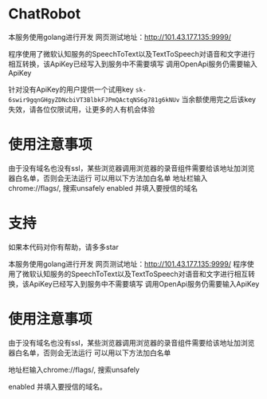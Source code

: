 # ChatRobot

本服务使用golang进行开发
网页测试地址：http://101.43.177.135:9999/

程序使用了微软认知服务的SpeechToText以及TextToSpeech对语音和文字进行相互转换，该ApiKey已经写入到服务中不需要填写
调用OpenApi服务仍需要输入ApiKey

针对没有ApiKey的用户提供一个试用key
`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`
当余额使用完之后该key失效，请各位仅限试用，让更多的人有机会体验


# 使用注意事项

由于没有域名也没有ssl，某些浏览器调用浏览器的录音组件需要给该地址加浏览器白名单，否则会无法运行
可以用以下方法加白名单
地址栏输入chrome://flags/, 搜索unsafely
enabled 并填入要授信的域名

# 支持

如果本代码对你有帮助，请多多star

本服务使用golang进行开发
网页测试地址：http://101.43.177.135:9999/
程序使用了微软认知服务的SpeechToText以及TextToSpeech对语音和文字进行相互转换，该ApiKey已经写入到服务中不需要填写
调用OpenApi服务仍需要输入ApiKey


# 使用注意事项

由于没有域名也没有ssl，某些浏览器调用浏览器的录音组件需要给该地址加浏览器白名单，否则会无法运行
可以用以下方法加白名单

地址栏输入chrome://flags/, 搜索unsafely

enabled 并填入要授信的域名。